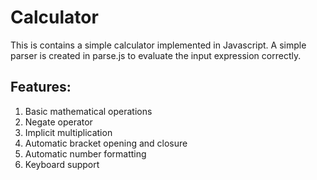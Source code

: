 # Calculator
This is contains a simple calculator implemented in Javascript. A simple parser is created in parse.js to evaluate the input expression correctly.
## Features:
1. Basic mathematical operations
2. Negate operator
3. Implicit multiplication
4. Automatic bracket opening and closure
5. Automatic number formatting
6. Keyboard support